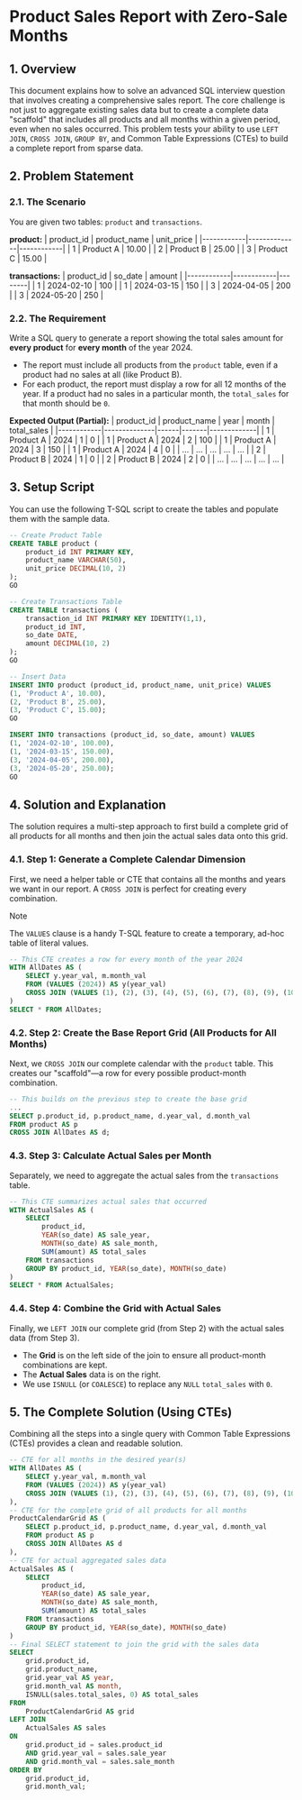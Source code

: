 # Product Sales Report with Zero-Sale Months

## 1. Overview
This document explains how to solve an advanced SQL interview question that involves creating a comprehensive sales report. The core challenge is not just to aggregate existing sales data but to create a complete data "scaffold" that includes all products and all months within a given period, even when no sales occurred. This problem tests your ability to use `LEFT JOIN`, `CROSS JOIN`, `GROUP BY`, and Common Table Expressions (CTEs) to build a complete report from sparse data.

## 2. Problem Statement

### 2.1. The Scenario
You are given two tables: `product` and `transactions`.

**product:**
| product_id | product_name | unit_price |
|------------|--------------|------------|
| 1          | Product A    | 10.00      |
| 2          | Product B    | 25.00      |
| 3          | Product C    | 15.00      |

**transactions:**
| product_id | so_date    | amount |
|------------|------------|--------|
| 1          | 2024-02-10 | 100    |
| 1          | 2024-03-15 | 150    |
| 3          | 2024-04-05 | 200    |
| 3          | 2024-05-20 | 250    |

### 2.2. The Requirement
Write a SQL query to generate a report showing the total sales amount for **every product** for **every month** of the year 2024.

-   The report must include all products from the `product` table, even if a product had no sales at all (like Product B).
-   For each product, the report must display a row for all 12 months of the year. If a product had no sales in a particular month, the `total_sales` for that month should be `0`.

**Expected Output (Partial):**
| product_id | product_name | year | month | total_sales |
|------------|--------------|------|-------|-------------|
| 1          | Product A    | 2024 | 1     | 0           |
| 1          | Product A    | 2024 | 2     | 100         |
| 1          | Product A    | 2024 | 3     | 150         |
| 1          | Product A    | 2024 | 4     | 0           |
| ...        | ...          | ...  | ...   | ...         |
| 2          | Product B    | 2024 | 1     | 0           |
| 2          | Product B    | 2024 | 2     | 0           |
| ...        | ...          | ...  | ...   | ...         |

## 3. Setup Script
You can use the following T-SQL script to create the tables and populate them with the sample data.

```sql
-- Create Product Table
CREATE TABLE product (
    product_id INT PRIMARY KEY,
    product_name VARCHAR(50),
    unit_price DECIMAL(10, 2)
);
GO

-- Create Transactions Table
CREATE TABLE transactions (
    transaction_id INT PRIMARY KEY IDENTITY(1,1),
    product_id INT,
    so_date DATE,
    amount DECIMAL(10, 2)
);
GO

-- Insert Data
INSERT INTO product (product_id, product_name, unit_price) VALUES
(1, 'Product A', 10.00),
(2, 'Product B', 25.00),
(3, 'Product C', 15.00);
GO

INSERT INTO transactions (product_id, so_date, amount) VALUES
(1, '2024-02-10', 100.00),
(1, '2024-03-15', 150.00),
(3, '2024-04-05', 200.00),
(3, '2024-05-20', 250.00);
GO
```

## 4. Solution and Explanation
The solution requires a multi-step approach to first build a complete grid of all products for all months and then join the actual sales data onto this grid.

### 4.1. Step 1: Generate a Complete Calendar Dimension
First, we need a helper table or CTE that contains all the months and years we want in our report. A `CROSS JOIN` is perfect for creating every combination.

> [!NOTE]
> The `VALUES` clause is a handy T-SQL feature to create a temporary, ad-hoc table of literal values.

```sql
-- This CTE creates a row for every month of the year 2024
WITH AllDates AS (
    SELECT y.year_val, m.month_val
    FROM (VALUES (2024)) AS y(year_val)
    CROSS JOIN (VALUES (1), (2), (3), (4), (5), (6), (7), (8), (9), (10), (11), (12)) AS m(month_val)
)
SELECT * FROM AllDates;
```

### 4.2. Step 2: Create the Base Report Grid (All Products for All Months)
Next, we `CROSS JOIN` our complete calendar with the `product` table. This creates our "scaffold"—a row for every possible product-month combination.

```sql
-- This builds on the previous step to create the base grid
...
SELECT p.product_id, p.product_name, d.year_val, d.month_val
FROM product AS p
CROSS JOIN AllDates AS d;
```

### 4.3. Step 3: Calculate Actual Sales per Month
Separately, we need to aggregate the actual sales from the `transactions` table.

```sql
-- This CTE summarizes actual sales that occurred
WITH ActualSales AS (
    SELECT
        product_id,
        YEAR(so_date) AS sale_year,
        MONTH(so_date) AS sale_month,
        SUM(amount) AS total_sales
    FROM transactions
    GROUP BY product_id, YEAR(so_date), MONTH(so_date)
)
SELECT * FROM ActualSales;
```

### 4.4. Step 4: Combine the Grid with Actual Sales
Finally, we `LEFT JOIN` our complete grid (from Step 2) with the actual sales data (from Step 3).

-   The **Grid** is on the left side of the join to ensure all product-month combinations are kept.
-   The **Actual Sales** data is on the right.
-   We use `ISNULL` (or `COALESCE`) to replace any `NULL` `total_sales` with `0`.

## 5. The Complete Solution (Using CTEs)
Combining all the steps into a single query with Common Table Expressions (CTEs) provides a clean and readable solution.

```sql
-- CTE for all months in the desired year(s)
WITH AllDates AS (
    SELECT y.year_val, m.month_val
    FROM (VALUES (2024)) AS y(year_val)
    CROSS JOIN (VALUES (1), (2), (3), (4), (5), (6), (7), (8), (9), (10), (11), (12)) AS m(month_val)
),
-- CTE for the complete grid of all products for all months
ProductCalendarGrid AS (
    SELECT p.product_id, p.product_name, d.year_val, d.month_val
    FROM product AS p
    CROSS JOIN AllDates AS d
),
-- CTE for actual aggregated sales data
ActualSales AS (
    SELECT
        product_id,
        YEAR(so_date) AS sale_year,
        MONTH(so_date) AS sale_month,
        SUM(amount) AS total_sales
    FROM transactions
    GROUP BY product_id, YEAR(so_date), MONTH(so_date)
)
-- Final SELECT statement to join the grid with the sales data
SELECT
    grid.product_id,
    grid.product_name,
    grid.year_val AS year,
    grid.month_val AS month,
    ISNULL(sales.total_sales, 0) AS total_sales
FROM
    ProductCalendarGrid AS grid
LEFT JOIN
    ActualSales AS sales
ON
    grid.product_id = sales.product_id
    AND grid.year_val = sales.sale_year
    AND grid.month_val = sales.sale_month
ORDER BY
    grid.product_id,
    grid.month_val;
```

